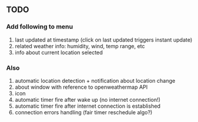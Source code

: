 TODO
----

### Add following to menu
1. last updated at timestamp (click on last updated triggers instant update)
2. related weather info: humidity, wind, temp range, etc
3. info about current location selected

### Also
1. automatic location detection + notification about location change
2. about window with reference to openweathermap API
3. icon
4. automatic timer fire after wake up (no internet connection!)
5. automatic timer fire after internet connection is established
6. connection errors handling (fair timer reschedule algo?)